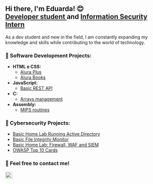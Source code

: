 <h2>Hi there, I'm Eduarda! 😊 <br/><a href="https://github.com/dud4rech">Developer student </a> and <a href="https://www.linkedin.com/in/eduarda-s-rech-6916aa231/">Information Security Intern</a></h2>
  
As a dev student and new in the field, I am constantly expanding my knowledge and skills while contributing to the world of technology.

<h3>📍 Software Development Projects:</h3>

- <b>HTML e CSS:</b>
  -  [Alura Plus](https://github.com/dud4rech/alura-plus)
  -  [Alura Books](https://github.com/dud4rech/alura-books)
- <b>JavaScript:</b>
  - [Basic REST API](https://github.com/dud4rech/basic-rest-api-example)
- <b>C:</b>
  - [Arrays management](https://github.com/dud4rech/arrays-management)
- <b>Assembly:</b>
  - [MIPS routines](https://github.com/dud4rech/mips_routines)

<h3>📍 Cybersecurity Projects:</h3>

  - [Basic Home Lab Running Active Directory](https://github.com/dud4rech/basic-home-lab-active-directory)
  - [Basic File Integrity Monitor](https://github.com/dud4rech/basic-file-integrity-monitor)
  - [Basic Home Lab: Firewall, WAF and SIEM](https://github.com/dud4rech/firewall_waf_siem_lab)
  - [OWASP Top 10 Cards](https://github.com/dud4rech/owasp_cards)


<h3>📍 Feel free to contact me!</h3>

[<img align="left" alt="Eduarda S. Rech | LinkedIn" width="22px" src="https://cdn.jsdelivr.net/npm/simple-icons@v3/icons/linkedin.svg" />][linkedin]

[linkedin]: https://www.linkedin.com/in/eduarda-s-rech-6916aa231/

<!--
**dud4rech/dud4rech** is a ✨ _special_ ✨ repository because its `README.md` (this file) appears on your GitHub profile.

Here are some ideas to get you started:

- 🔭 I’m currently working on ...
- 🌱 I’m currently learning ...
- 👯 I’m looking to collaborate on ...
- 🤔 I’m looking for help with ...
- 💬 Ask me about ...
- 📫 How to reach me: ...
- 😄 Pronouns: ...
- ⚡ Fun fact: ...
-->

